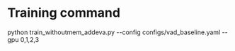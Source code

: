 # Training command
python train_withoutmem_addeva.py --config configs/vad_baseline.yaml --gpu 0,1,2,3
